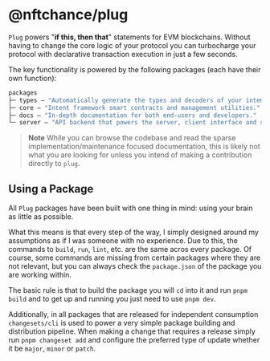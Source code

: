# @nftchance/plug

`Plug` powers "**if this, then that**" statements for EVM blockchains. Without having to change the core logic of your protocol you can turbocharge your protocol with declarative transaction execution in just a few seconds.

The key functionality is powered by the following packages (each have their own function):

```ml
packages
├─ types — "Automatically generate the types and decoders of your intent framework."
├─ core — "Intent framework smart contracts and management utilities."
├─ docs — "In-depth documentation for both end-users and developers."
└─ server — "API backend that powers the server, client interface and sdk when needed."
```

> **Note**
> While you can browse the codebase and read the sparse implementation/maintenance focused documentation, this is likely not what you are looking for unless you intend of making a contribution directly to `plug`.

## Using a Package

All `Plug` packages have been built with one thing in mind: using your brain as little as possible.

What this means is that every step of the way, I simply designed around my assumptions as if I was someone with no experience. Due to this, the commands to `build`, `run`, `lint`, etc. are the same acros every package. Of course, some commands are missing from certain packages where they are not relevant, but you can always check the `package.json` of the package you are working within.

The basic rule is that to build the package you will `cd` into it and run `pnpm build` and to get up and running you just need to use `pnpm dev`.

Additionally, in all packages that are released for independent consumption `changesets/cli` is used to power a very simple package building and distribution pipeline. When making a change that requires a release simply run `pnpm changeset add` and configure the preferred type of update whether it be `major`, `minor` or `patch`.
